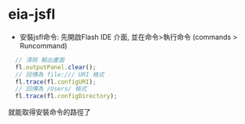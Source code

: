 eia-jsfl
========

* 安裝jsfl命令:
先開啟Flash IDE 介面,
並在命令>執行命令
(commands > Runcommand)


```Javascript
  // 清除 輸出畫面
  fl.outputPanel.clear();
  // 回傳為 file:/// URI 格式
  fl.trace(fl.configURI);
  // 回傳為 /Users/ 格式
  fl.trace(fl.configDirectory);
```
就能取得安裝命令的路徑了





